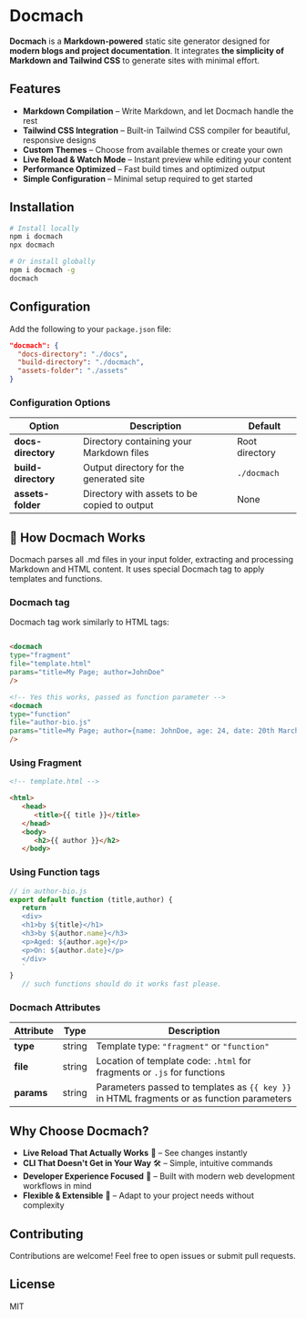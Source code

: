 # Docmach

**Docmach** is a **Markdown-powered** static site generator designed for **modern blogs and project documentation**. It integrates **the simplicity of Markdown and Tailwind CSS** to generate sites with minimal effort.

## Features

- **Markdown Compilation** – Write Markdown, and let Docmach handle the rest
- **Tailwind CSS Integration** – Built-in Tailwind CSS compiler for beautiful, responsive designs
- **Custom Themes** – Choose from available themes or create your own
- **Live Reload & Watch Mode** – Instant preview while editing your content
- **Performance Optimized** – Fast build times and optimized output
- **Simple Configuration** – Minimal setup required to get started

##  Installation

```sh
# Install locally
npm i docmach
npx docmach

# Or install globally
npm i docmach -g
docmach
```

## Configuration

Add the following to your `package.json` file:

```json
"docmach": {
  "docs-directory": "./docs",
  "build-directory": "./docmach",
  "assets-folder": "./assets" 
}
```

### Configuration Options

| Option | Description | Default |
|--------|-------------|---------|
| **docs-directory** | Directory containing your Markdown files | Root directory |
| **build-directory** | Output directory for the generated site | `./docmach` |
| **assets-folder** | Directory with assets to be copied to output | None |

## 🧩 How Docmach Works

Docmach parses all .md files in your input folder, extracting and processing Markdown and HTML content. It uses special Docmach tag to apply templates and functions.

### Docmach tag

Docmach tag work similarly to HTML tags:

```html

<docmach 
type="fragment" 
file="template.html" 
params="title=My Page; author=JohnDoe" 
/>

<!-- Yes this works, passed as function parameter -->
<docmach 
type="function" 
file="author-bio.js" 
params="title=My Page; author={name: JohnDoe, age: 24, date: 20th March 2015}" 
/>
```

### Using Fragment

```html
<!-- template.html -->

<html>
   <head>
      <title>{{ title }}</title>
   </head>
   <body>
      <h2>{{ author }}</h2>
   </body>
```


### Using Function tags
```js
// in author-bio.js
export default function (title,author) {
   return `
   <div>
   <h1>by ${title}</h1>
   <h3>by ${author.name}</h3>
   <p>Aged: ${author.age}</p>
   <p>On: ${author.date}</p>
   </div>
   `
}
   // such functions should do it works fast please.
```

### Docmach Attributes

| Attribute | Type | Description |
|-----------|------|-------------|
| **type** | string | Template type: `"fragment"` or `"function"` |
| **file** | string | Location of template code: `.html` for fragments or `.js` for functions |
| **params** | string | Parameters passed to templates as `{{ key }}` in HTML fragments or as function parameters |
 
## Why Choose Docmach?

- **Live Reload That Actually Works** 🔄 – See changes instantly
- **CLI That Doesn't Get in Your Way** 🛠️ – Simple, intuitive commands
- **Developer Experience Focused** 🌟 – Built with modern web development workflows in mind
- **Flexible & Extensible** 🧩 – Adapt to your project needs without complexity

## Contributing

Contributions are welcome! Feel free to open issues or submit pull requests.

## License

MIT